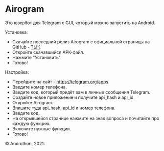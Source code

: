 # Airogram
Это юзербот для Telegram с GUI, который можно запустить на Android.

Установка:
- Скачайте последний релиз Airogram с официальной страницы на GitHub - [ТЫК](https://github.com/Androthon/airogram).
- Откройте скачавшийся APK-файл.
- Нажмите "Установить".
- Готово!

Настройка:
- Перейдите на сайт - https://telegram.org/apps.
- Введите номер телефона.
- Введите код, который придёт вам в личные сообщения Telegram.
- Создайте новое приложение и получите api_hash и api_id.
- Откройте Airogram.
- Впишите туда api_hash, api_id и номер телефона.
- Введите код.
- На открывшейся странице нажмите на знак вопроса и почитайте про каждую функцию.
- Включите нужные функции.
- Готово!

© Androthon, 2021.
